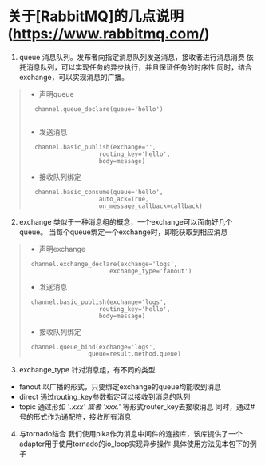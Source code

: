 # 关于[RabbitMQ]的几点说明 (https://www.rabbitmq.com/)
 1. queue
 消息队列。发布者向指定消息队列发送消息，接收者进行消息消费
 依托消息队列，可以实现任务的异步执行，并且保证任务的时序性
 同时，结合exchange，可以实现消息的广播。
 > + 声明queue
 >```pythonn
 >   channel.queue_declare(queue='hello')
 >                        
 >```
 > + 发送消息
 >```pythonn
 >   channel.basic_publish(exchange='',
 >                     routing_key='hello',
 >                     body=message)
 >```
 > + 接收队列绑定
 >```pythonn
 >   channel.basic_consume(queue='hello',
 >                     auto_ack=True,
 >                     on_message_callback=callback)
 >```
 2. exchange
 类似于一种消息组的概念，一个exchange可以面向好几个queue。
 当每个queue绑定一个exchange时，即能获取到相应消息
 > + 声明exchange
 >```pythonn
 >  channel.exchange_declare(exchange='logs',
 >                        exchange_type='fanout')
 >```
 > + 发送消息
 >```pythonn
 >  channel.basic_publish(exchange='logs',
 >                     routing_key='hello',
 >                     body=message)
 >```
 > + 接收队列绑定
 >```pythonn
 >  channel.queue_bind(exchange='logs',
 >                  queue=result.method.queue)
 >```
 3. exchange_type
 针对消息组，有不同的类型
 + fanout
 以广播的形式，只要绑定exchange的queue均能收到消息
 + direct
 通过routing_key参数指定可以接收到消息的队列
 + topic
 通过形如 '*.xxx' 或者 'xxx.*' 等形式router_key去接收消息
 同时，通过#号的形式作为通配符，接收所有消息
 4. 与tornado结合
 我们使用pika作为消息中间件的连接库，该库提供了一个adapter用于使用tornado的io_loop实现异步操作
 具体使用方法见本包下的例子
 